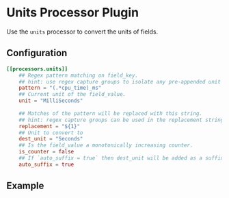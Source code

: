# Units Processor Plugin

Use the `units` processor to convert the units of fields.

## Configuration

```toml @sample.conf
[[processors.units]]
    ## Regex pattern matching on field_key.
    ## hint: use regex capture groups to isolate any pre-appended unit suffixes
    pattern = "(.*cpu_time)_ms"
    ## Current unit of the field_value.
    unit = "MilliSeconds"
    
    ## Matches of the pattern will be replaced with this string. 
    ## hint: regex capture groups can be used in the replacement string.
    replacement = "${1}" 
    ## Unit to convert to
    dest_unit = "Seconds"
    ## Is the field_value a monotonically increasing counter.
    is_counter = false
    ## If `auto_suffix = true` then dest_unit will be added as a suffix to the field_key
    auto_suffix = true 

```

## Example

```diff

```

